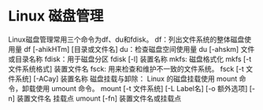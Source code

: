 Linux 磁盘管理
===
Linux磁盘管理常用三个命令为df、du和fdisk。
df：列出文件系统的整体磁盘使用量           df [-ahikHTm] [目录或文件名]
du：检查磁盘空间使用量                            du [-ahskm] 文件或目录名称
fdisk：用于磁盘分区                                   fdisk [-l] 装置名称
mkfs: 磁盘格式化                                         mkfs [-t 文件系统格式] 装置文件名
fsck: 用来检查和维护不一致的文件系统。    fsck [-t 文件系统] [-ACay] 装置名称
磁盘挂载与卸除：
Linux 的磁盘挂载使用 mount 命令，卸载使用 umount 命令。
mount [-t 文件系统] [-L Label名] [-o 额外选项] [-n] 装置文件名 挂载点
umount [-fn] 装置文件名或挂载点